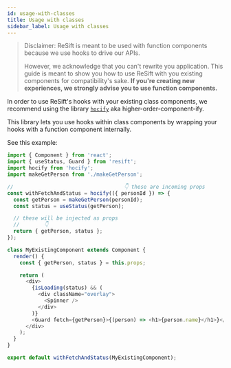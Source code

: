 ```yaml
---
id: usage-with-classes
title: Usage with classes
sidebar_label: Usage with classes
---
```


> Disclaimer: ReSift is meant to be used with function components because we use hooks to drive our APIs.
>
> However, we acknowledge that you can't rewrite you application. This guide is meant to show you how to use ReSift with you existing components for compatibility's sake. **If you're creating new experiences, we strongly advise you to use function components.**

In order to use ReSift's hooks with your existing class components, we recommend using the library [`hocify`](https://github.com/ricokahler/hocify) aka higher-order-component-ify.

This library lets you use hooks within class components by wrapping your hooks with a function component internally.

See this example:

```js
import { Component } from 'react';
import { useStatus, Guard } from 'resift';
import hocify from 'hocify';
import makeGetPerson from './makeGetPerson';

//                                    👇 these are incoming props
const withFetchAndStatus = hocify(({ personId }) => {
  const getPerson = makeGetPerson(personId);
  const status = useStatus(getPerson);

  // these will be injected as props
  //        👇
  return { getPerson, status };
});

class MyExistingComponent extends Component {
  render() {
    const { getPerson, status } = this.props;

    return (
      <div>
        {isLoading(status) && (
          <div className="overlay">
            <Spinner />
          </div>
        )}
        <Guard fetch={getPerson}>{(person) => <h1>{person.name}</h1>}</Guard>
      </div>
    );
  }
}

export default withFetchAndStatus(MyExistingComponent);
```
